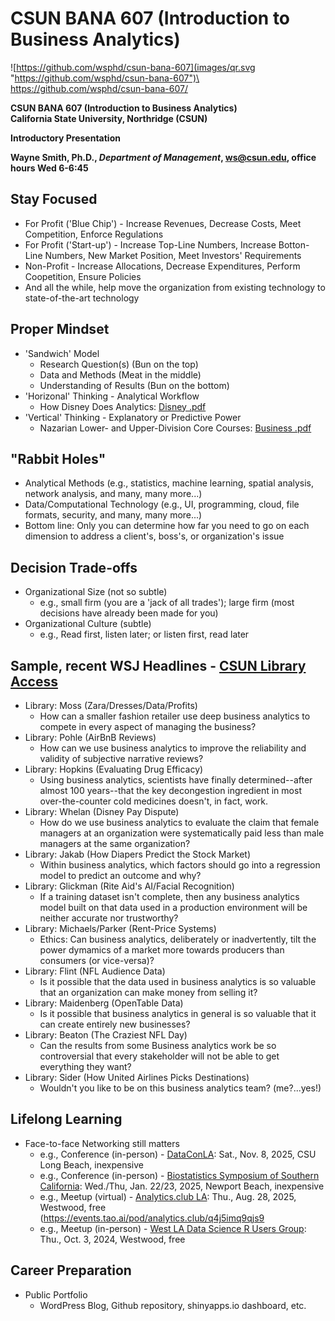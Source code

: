 # CSUN BANA 607 (Introduction to Business Analytics)


![https://github.com/wsphd/csun-bana-607](images/qr.svg "https://github.com/wsphd/csun-bana-607")\
<https://github.com/wsphd/csun-bana-607/>

**CSUN BANA 607 (Introduction to Business Analytics)**\
**California State University, Northridge (CSUN)**

**Introductory Presentation**

**Wayne Smith, Ph.D., _Department of Management_, <ws@csun.edu>, office hours Wed 6-6:45**


## Stay Focused

* For Profit ('Blue Chip') - Increase Revenues, Decrease Costs, Meet Competition, Enforce Regulations
* For Profit ('Start-up') - Increase Top-Line Numbers, Increase Botton-Line Numbers, New Market Position, Meet Investors' Requirements
* Non-Profit - Increase Allocations, Decrease Expenditures, Perform Coopetition, Ensure Policies
* And all the while, help move the organization from existing technology to state-of-the-art technology


## Proper Mindset

* 'Sandwich' Model
  * Research Question(s) (Bun on the top)
  * Data and Methods (Meat in the middle)
  * Understanding of Results (Bun on the bottom)
* 'Horizonal' Thinking - Analytical Workflow
  * How Disney Does Analytics: [Disney .pdf](disney.pdf)
* 'Vertical' Thinking - Explanatory or Predictive Power
  * Nazarian Lower- and Upper-Division Core Courses: [Business .pdf](business.pdf)


## "Rabbit Holes"

* Analytical Methods (e.g., statistics, machine learning, spatial analysis, network analysis, and many, many more...)
* Data/Computational Technology (e.g., UI, programming, cloud, file formats, security, and many, many more...)
* Bottom line: Only you can determine how far you need to go on each dimension to address a client's, boss's, or organization's issue


## Decision Trade-offs

* Organizational Size (not so subtle)
  * e.g., small firm (you are a 'jack of all trades'); large firm (most decisions have already been made for you)
* Organizational Culture (subtle)
  * e.g., Read first, listen later; or listen first, read later


## Sample, recent WSJ Headlines - [CSUN Library Access](https://ocw.smithw.org/bus312/librarymaterials.html)

* Library: Moss (Zara/Dresses/Data/Profits)
  * How can a smaller fashion retailer use deep business analytics to compete in every aspect of managing the business?
* Library: Pohle (AirBnB Reviews)
  * How can we use business analytics to improve the reliability and validity of subjective narrative reviews?
* Library: Hopkins (Evaluating Drug Efficacy)
  * Using business analytics, scientists have finally determined--after almost 100 years--that the key decongestion ingredient in most over-the-counter cold medicines doesn't, in fact, work.
* Library: Whelan (Disney Pay Dispute)
  * How do we use business analytics to evaluate the claim that female managers at an organization were systematically paid less than male managers at the same organization?
* Library: Jakab (How Diapers Predict the Stock Market)
  * Within business analytics, which factors should go into a regression model to predict an outcome and why?
* Library: Glickman (Rite Aid's AI/Facial Recognition)
  * If a training dataset isn't complete, then any business analytics model built on that data used in a production environment will be neither accurate nor trustworthy?
* Library: Michaels/Parker (Rent-Price Systems)
  * Ethics: Can business analytics, deliberately or inadvertently, tilt the power dymamics of a market more towards producers than consumers (or vice-versa)?
* Library: Flint (NFL Audience Data)
  * Is it possible that the data used in business analytics is so valuable that an organization can make money from selling it?
* Library: Maidenberg (OpenTable Data)
  * Is it possible that business analytics in general is so valuable that it can create entirely new businesses?
* Library: Beaton (The Craziest NFL Day)
  * Can the results from some Business analytics work be so controversial that every stakeholder will not be able to get everything they want?
* Library: Sider (How United Airlines Picks Destinations)
  * Wouldn't you like to be on this business analytics team? (me?...yes!)


## Lifelong Learning

* Face-to-face Networking still matters
  * e.g., Conference (in-person) - [DataConLA](https://www.dataconla.com): Sat., Nov. 8, 2025, CSU Long Beach, inexpensive
  * e.g., Conference (in-person) - [Biostatistics Symposium of Southern California](https://biostatsymposium.org/): Wed./Thu, Jan. 22/23, 2025, Newport Beach, inexpensive
  * e.g., Meetup (virtual) - [Analytics.club LA](https://www.meetup.com/ac-lax/): Thu., Aug. 28, 2025, Westwood, free (<https://events.tao.ai/pod/analytics.club/q4j5imq9qjs9>
  * e.g., Meetup (in-person) - [West LA Data Science R Users Group](https://www.meetup.com/scasa1925/): Thu., Oct. 3, 2024, Westwood, free


## Career Preparation

* Public Portfolio
  * WordPress Blog, Github repository, shinyapps.io dashboard, etc.

